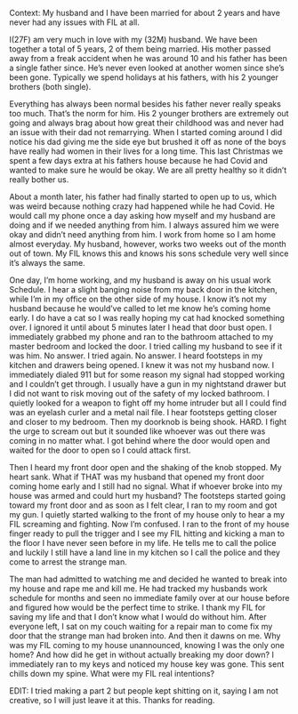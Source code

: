 Context: My husband and I have been married for about 2 years and have never had any issues with FIL at all. 

I(27F) am very much in love with my (32M) husband. We have been together a total of 5 years, 2 of them being married. His mother passed away from a freak accident when he was around 10 and his father has been a single father since. He’s never even looked at another women since she’s been gone. Typically we spend holidays at his fathers, with his 2 younger brothers (both single). 

Everything has always been normal besides his father never really speaks too much. That’s the norm for him. His 2 younger brothers are extremely out going and always brag about how great their childhood was and never had an issue with their dad not remarrying. When I started coming around I did notice his dad giving me the side eye but brushed it off as none of the boys have really had women in their lives for a long time. This last Christmas we spent a few days extra at his fathers house because he had Covid and wanted to make sure he would be okay. We are all pretty healthy so it didn’t really bother us. 

About a month later, his father had finally started to open up to us, which was weird because nothing crazy had happened while he had Covid. He would call my phone once a day asking how myself and my husband are doing and if we needed anything from him. I always assured him we were okay and didn’t need anything from him. I work from home so I am home almost everyday. My husband, however, works two weeks out of the month out of town. My FIL knows this and knows his sons schedule very well since it’s always the same. 

One day, I’m home working, and my husband is away on his usual work Schedule. I hear a slight banging noise from my back door in the kitchen, while I’m in my office on the other side of my house. I know it’s not my husband because he would’ve called to let me know he’s coming home early. I do have a cat so I was really hoping my cat had knocked something over. I ignored it until about 5 minutes later I head that door bust open. I immediately grabbed my phone and ran to the bathroom attached to my master bedroom and locked the door. I tried calling my husband to see if it was him. No answer. I tried again. No answer. I heard footsteps in my kitchen and drawers being opened. I knew it was not my husband now. I immediately dialed 911 but for some reason my signal had stopped working and I couldn’t get through. I usually have a gun in my nightstand drawer but I did not want to risk moving out of the safety of my locked bathroom. I quietly looked for a weapon to fight off my home intruder but all I could find was an eyelash curler and a metal nail file. I hear footsteps getting closer and closer to my bedroom. Then my doorknob is being shook. HARD. I fight the urge to scream out but it sounded like whoever was out there was coming in no matter what. I got behind where the door would open and waited for the door to open so I could attack first. 

Then I heard my front door open and the shaking of the knob stopped. My heart sank. What if THAT was my husband that opened my front door coming home early and I still had no signal. What if whoever broke into my house was armed and could hurt my husband? The footsteps started going toward my front door and as soon as I felt clear, I ran to my room and got my gun. I quietly started walking to the front of my house only to hear a my FIL screaming and fighting. Now I’m confused. I ran to the front of my house finger ready to pull the trigger and I see my FIL hitting and kicking a man to the floor I have never seen before in my life. He tells me to call the police and luckily I still have a land line in my kitchen so I call the police and they come to arrest the strange man. 

The man had admitted to watching me and decided he wanted to break into my house and rape me and kill me. He had tracked my husbands work schedule for months and seen no immediate family over at our house before and figured how would be the perfect time to strike. I thank my FIL for saving my life and that I don’t know what I would do without him. After everyone left, I sat on my couch waiting for a repair man to come fix my door that the strange man had broken into. And then it dawns on me. Why was my FIL coming to my house unannounced, knowing I was the only one home? And how did he get in without actually breaking my door down? I immediately ran to my keys and noticed my house key was gone. This sent chills down my spine. What were my FIL real intentions?  

EDIT: I tried making a part 2 but people kept shitting on it, saying I am not creative, so I will just leave it at this. Thanks for reading.